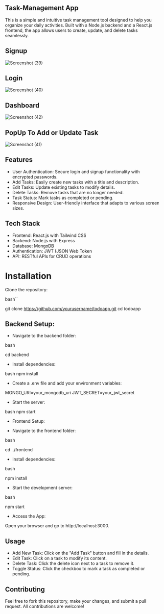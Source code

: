 ## Task-Management App

This is a simple and intuitive task management tool designed to help you organize your daily activities. Built with a Node.js backend and a React.js frontend, the app allows users to create, update, and delete tasks seamlessly.

## Signup 

![Screenshot (39)](https://github.com/user-attachments/assets/608735d3-10f1-4b4a-96ef-851ac312cde4)

## Login

![Screenshot (40)](https://github.com/user-attachments/assets/6e3923b1-c65b-4698-a045-d71a0a309f4f)

## Dashboard

![Screenshot (42)](https://github.com/user-attachments/assets/73d9b8be-c01c-46c4-8b47-d48223af0c8a)

## PopUp To Add or Update Task

![Screenshot (41)](https://github.com/user-attachments/assets/beb8d043-3071-4737-8666-4564e71ded2a)






## Features

- User Authentication: Secure login and signup functionality with encrypted passwords.
- Add Tasks: Easily create new tasks with a title and description.
- Edit Tasks: Update existing tasks to modify details.
- Delete Tasks: Remove tasks that are no longer needed.
- Task Status: Mark tasks as completed or pending.
- Responsive Design: User-friendly interface that adapts to various screen sizes.

## Tech Stack

- Frontend: React.js with Tailwind CSS
- Backend: Node.js with Express
- Database: MongoDB
- Authentication: JWT (JSON Web Token
- API: RESTful APIs for CRUD operations
  
# Installation

Clone the repository:

bash``

git clone https://github.com/yourusername/todoapp.git
cd todoapp

## Backend Setup:

- Navigate to the backend folder:

bash

cd backend

- Install dependencies:
  
bash
npm install
  
- Create a .env file and add your environment variables:

MONGO_URI=your_mongodb_uri
JWT_SECRET=your_jwt_secret

- Start the server:
  
bash
npm start

- Frontend Setup:

- Navigate to the frontend folder:
  
bash

cd ../frontend

- Install dependencies:
  
bash

npm install

- Start the development server:
  
bash

npm start

- Access the App:

Open your browser and go to http://localhost:3000.

## Usage

- Add New Task: Click on the "Add Task" button and fill in the details.
- Edit Task: Click on a task to modify its content.
- Delete Task: Click the delete icon next to a task to remove it.
- Toggle Status: Click the checkbox to mark a task as completed or pending.
  
## Contributing
Feel free to fork this repository, make your changes, and submit a pull request. All contributions are welcome!
